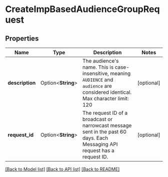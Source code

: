 # CreateImpBasedAudienceGroupRequest

## Properties

Name | Type | Description | Notes
------------ | ------------- | ------------- | -------------
**description** | Option<**String**> | The audience's name. This is case-insensitive, meaning `AUDIENCE` and `audience` are considered identical. Max character limit: 120  | [optional]
**request_id** | Option<**String**> | The request ID of a broadcast or narrowcast message sent in the past 60 days. Each Messaging API request has a request ID.  | [optional]

[[Back to Model list]](../README.md#documentation-for-models) [[Back to API list]](../README.md#documentation-for-api-endpoints) [[Back to README]](../README.md)


